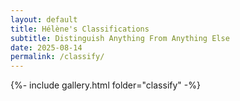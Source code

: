 ```yaml
---
layout: default
title: Hélène's Classifications
subtitle: Distinguish Anything From Anything Else
date: 2025-08-14
permalink: /classify/
---
```


{%- include gallery.html folder="classify" -%}